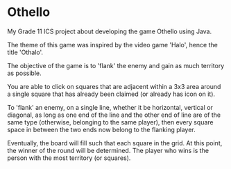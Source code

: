 # Othello
My Grade 11 ICS project about developing the game Othello using Java. 

The theme of this game was inspired by the video game 'Halo', hence the title 'Othalo'.

The objective of the game is to 'flank' the enemy and gain as much territory as possible.

You are able to click on squares that are adjacent within a 3x3 area around a single square that has
already been claimed (or already has icon on it).

To 'flank' an enemy, on a single line, whether it be horizontal, vertical or diagonal, as long
as one end of the line and the other end of line are of the same type (otherwise, belonging to
the same player), then every square space in between the two ends now belong to the flanking player.

Eventually, the board will fill such that each square in the grid. At this point, the winner of the
round will be determined. The player who wins is the person with the most territory (or squares).
